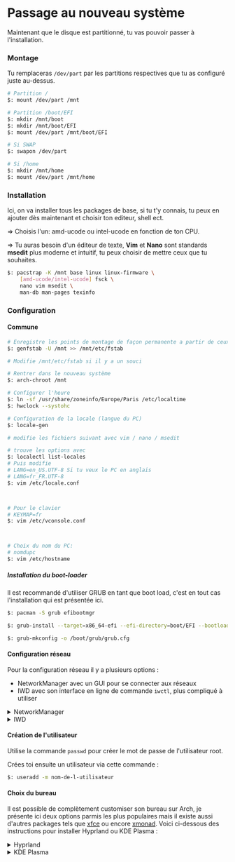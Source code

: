 # Passage au nouveau système

Maintenant que le disque est partitionné, tu vas pouvoir passer à l'installation.

### Montage
Tu remplaceras `/dev/part` par les partitions respectives que tu as configuré juste au-dessus.

```sh
# Partition /
$: mount /dev/part /mnt

# Partition /boot/EFI
$: mkdir /mnt/boot
$: mkdir /mnt/boot/EFI
$: mount /dev/part /mnt/boot/EFI

# Si SWAP
$: swapon /dev/part

# Si /home
$: mkdir /mnt/home
$: mount /dev/part /mnt/home
```

### Installation

Ici, on va installer tous les packages de base, si tu t'y connais, tu peux en ajouter dès maintenant et choisir ton editeur, shell ect.

=> Choisis l'un: amd-ucode ou intel-ucode en fonction de ton CPU.

=> Tu auras besoin d'un éditeur de texte, **Vim** et **Nano** sont standards **msedit** plus moderne et intuitif, tu peux choisir de mettre ceux que tu souhaites.

```sh
$: pacstrap -K /mnt base linux linux-firmware \
	[amd-ucode/intel-ucode] fsck \
	nano vim msedit \
	man-db man-pages texinfo
```

### Configuration

#### Commune

```sh
# Enregistre les points de montage de façon permanente a partir de ceux du moment
$: genfstab -U /mnt >> /mnt/etc/fstab

# Modifie /mnt/etc/fstab si il y a un souci

# Rentrer dans le nouveau système
$: arch-chroot /mnt

# Configurer l'heure
$: ln -sf /usr/share/zoneinfo/Europe/Paris /etc/localtime
$: hwclock --systohc

# Configuration de la locale (langue du PC)
$: locale-gen

# modifie les fichiers suivant avec vim / nano / msedit

# trouve les options avec
$: localectl list-locales
# Puis modifie
# LANG=en_US.UTF-8 Si tu veux le PC en anglais
# LANG=fr_FR.UTF-8
$: vim /etc/locale.conf



# Pour le clavier
# KEYMAP=fr
$: vim /etc/vconsole.conf



# Choix du nom du PC:
# nomdupc
$: vim /etc/hostname
```

##### Installation du boot-loader
Il est recommandé d'utiliser GRUB en tant que boot load, c'est en tout cas l'installation qui est présentée ici.
```sh 
$: pacman -S grub efibootmgr

$: grub-install --target=x86_64-efi --efi-directory=boot/EFI --bootloader-id=GRUB 

$: grub-mkconfig -o /boot/grub/grub.cfg
```

#### Configuration réseau
Pour la configuration réseau il y a plusieurs options : 

- NetworkManager avec un GUI pour se connecter aux réseaux 
- IWD avec son interface en ligne de commande `iwctl`, plus compliqué à utiliser

<details>
<summary>NetworkManager</summary>
=> TODO
</details>
<details>
<summary>IWD</summary>

Installe d'abord iwd :
```sh
$: pacman -S iwd
```

Ensuite, active les services nécessaires :
```sh
$: systemctl enable iwd
$: systemctl enbable systemd-networkd
$: systemctl enable systemd-resolved
```

Il faut maintenant config iwd pour pouvoir se connecter à un réseau wifi, pour ethernet on le fera plus tard. On va donc créer le fichier de configuration pour iwd :
```sh
$: touch /etc/iwd/main.conf
$: vim /etc/iwd/main.conf
```
Ensuite, colle ça dans ce fichier : 
```sh
[General]
EnableNetworkConfiguration=true

[Network]
NameResolvingService=systemd
```
Enfin, restart iwd.
Pour te connecter à un WIFI :
```c
[iwd]# device list
// Remplace <name> en dessous par le nom du device (c'est souvent wlan0)
[iwd]# device <name> set-property Powered on
[iwd]# station <name> scan
[iwd]# station <name> get-networks
[iwd]# station <name> connect SSID
```
Pour la connexion ethernet, on va utiliser systemd. => TODO 
</details>

#### Création de l'utilisateur
Utilise la commande ```passwd``` pour créer le mot de passe de l'utilisateur root. 

Crées toi ensuite un utilisateur via cette commande :
```sh
$: useradd -m nom-de-l-utilisateur
```
#### Choix du bureau
Il est possible de complètement customiser son bureau sur Arch, je présente ici deux options parmis les plus populaires mais il existe aussi d'autres packages tels que [xfce](https://wiki.archlinux.org/title/Xfce) ou encore [xmonad](https://wiki.archlinux.org/title/Xmonad). Voici ci-dessous des instructions pour installer Hyprland ou KDE Plasma : 
<details>
<summary>Hyprland</summary>
=> TODO
</details>
<details>
<summary>KDE Plasma</summary>
=> TODO
</details>

